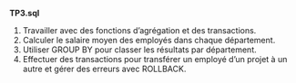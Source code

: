 **TP3.sql**
1. Travailler avec des fonctions d’agrégation et des transactions.
2. Calculer le salaire moyen des employés dans chaque département.
3. Utiliser GROUP BY pour classer les résultats par département.
4. Effectuer des transactions pour transférer un employé d’un projet à un autre et gérer des erreurs avec ROLLBACK.